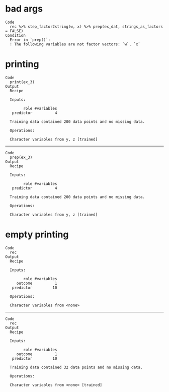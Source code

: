 # bad args

    Code
      rec %>% step_factor2string(w, x) %>% prep(ex_dat, strings_as_factors = FALSE)
    Condition
      Error in `prep()`:
      ! The following variables are not factor vectors: `w`, `x`

# printing

    Code
      print(ex_3)
    Output
      Recipe
      
      Inputs:
      
            role #variables
       predictor          4
      
      Training data contained 200 data points and no missing data.
      
      Operations:
      
      Character variables from y, z [trained]

---

    Code
      prep(ex_3)
    Output
      Recipe
      
      Inputs:
      
            role #variables
       predictor          4
      
      Training data contained 200 data points and no missing data.
      
      Operations:
      
      Character variables from y, z [trained]

# empty printing

    Code
      rec
    Output
      Recipe
      
      Inputs:
      
            role #variables
         outcome          1
       predictor         10
      
      Operations:
      
      Character variables from <none>

---

    Code
      rec
    Output
      Recipe
      
      Inputs:
      
            role #variables
         outcome          1
       predictor         10
      
      Training data contained 32 data points and no missing data.
      
      Operations:
      
      Character variables from <none> [trained]

